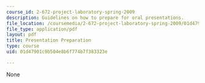 ```yaml
---
course_id: 2-672-project-laboratory-spring-2009
description: Guidelines on how to prepare for oral presentations.
file_location: /coursemedia/2-672-project-laboratory-spring-2009/01d47901c9b504e8b6f774b7f383323e_presenta_prep.pdf
file_type: application/pdf
layout: pdf
title: Presentation Preparation
type: course
uid: 01d47901c9b504e8b6f774b7f383323e

---
```

None